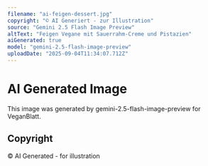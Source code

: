 ```yaml
---
filename: "ai-feigen-dessert.jpg"
copyright: "© AI Generiert - zur Illustration"
source: "Gemini 2.5 Flash Image Preview"
altText: "Feigen Vegane mit Sauerrahm-Creme und Pistazien"
aiGenerated: true
model: "gemini-2.5-flash-image-preview"
uploadDate: "2025-09-04T11:34:07.712Z"
---
```


# AI Generated Image

This image was generated by gemini-2.5-flash-image-preview for VeganBlatt.

## Copyright
© AI Generated - for illustration
